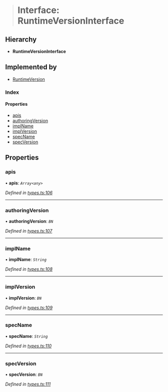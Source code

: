 > # Interface: RuntimeVersionInterface

## Hierarchy

* **RuntimeVersionInterface**

## Implemented by

* [RuntimeVersion](../classes/_rpc_runtimeversion_.runtimeversion.md)

### Index

#### Properties

* [apis](_types_.runtimeversioninterface.md#apis)
* [authoringVersion](_types_.runtimeversioninterface.md#authoringversion)
* [implName](_types_.runtimeversioninterface.md#implname)
* [implVersion](_types_.runtimeversioninterface.md#implversion)
* [specName](_types_.runtimeversioninterface.md#specname)
* [specVersion](_types_.runtimeversioninterface.md#specversion)

## Properties

###  apis

• **apis**: *`Array<any>`*

*Defined in [types.ts:106](https://github.com/polkadot-js/api/blob/1393c8c/packages/types/src/types.ts#L106)*

___

###  authoringVersion

• **authoringVersion**: *`BN`*

*Defined in [types.ts:107](https://github.com/polkadot-js/api/blob/1393c8c/packages/types/src/types.ts#L107)*

___

###  implName

• **implName**: *`String`*

*Defined in [types.ts:108](https://github.com/polkadot-js/api/blob/1393c8c/packages/types/src/types.ts#L108)*

___

###  implVersion

• **implVersion**: *`BN`*

*Defined in [types.ts:109](https://github.com/polkadot-js/api/blob/1393c8c/packages/types/src/types.ts#L109)*

___

###  specName

• **specName**: *`String`*

*Defined in [types.ts:110](https://github.com/polkadot-js/api/blob/1393c8c/packages/types/src/types.ts#L110)*

___

###  specVersion

• **specVersion**: *`BN`*

*Defined in [types.ts:111](https://github.com/polkadot-js/api/blob/1393c8c/packages/types/src/types.ts#L111)*
